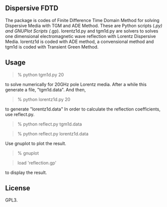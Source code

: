 ## Dispersive FDTD
The package is codes of Finite Difference Time Domain Method for solving Dispersive Media with TGM and ADE Method.
These are Python scripts (*.py) and GNUPlot Scripts (*.gp).
lorentz1d.py and tgm1d.py are solvers to solves one dimensional electromagnetic wave reflection with Lorentz Dispersive Media.
lorentz1d is coded with ADE method, a convensional method and tgm1d is coded with Transient Green Method.
## Usage
> % python tgm1d.py 20

to solve numerically for 20GHz pole Lorentz media. After a while this generate a file, "tgm1d.data".
And then,
>% python lorentz1d.py 20

to generate "lorentz1d.data"
In order to calculate the reflection coefficients, use reflect.py.
> % python reflect.py tgm1d.data

> % python reflect.py lorentz1d.data

Use gnuplot to plot the result.
> % gnuplot

> load 'reflection.gp'

to display the result.
## License
GPL3.
